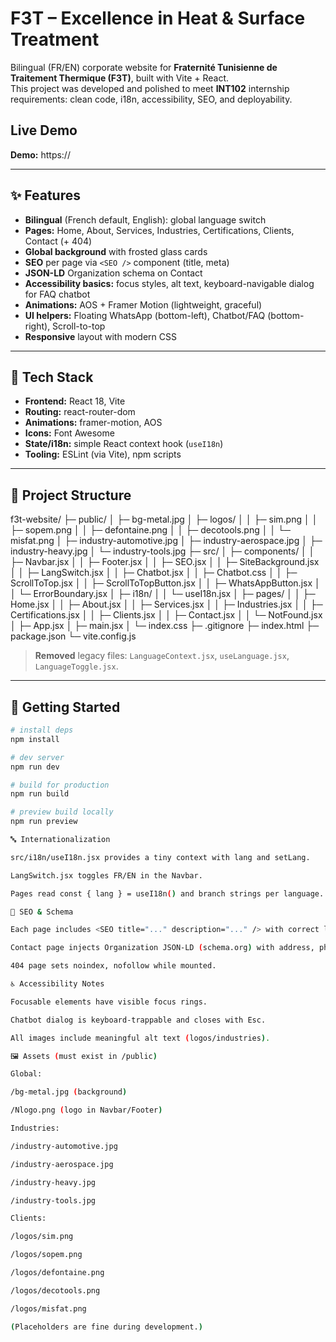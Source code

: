 # F3T – Excellence in Heat & Surface Treatment

Bilingual (FR/EN) corporate website for **Fraternité Tunisienne de Traitement Thermique (F3T)**, built with Vite + React.  
This project was developed and polished to meet **INT102** internship requirements: clean code, i18n, accessibility, SEO, and deployability.

## Live Demo
<!-- Add your link after deployment -->
**Demo:** https://<your-domain-or-gh-pages-link>

---

## ✨ Features

- **Bilingual** (French default, English): global language switch
- **Pages:** Home, About, Services, Industries, Certifications, Clients, Contact (+ 404)
- **Global background** with frosted glass cards
- **SEO** per page via `<SEO />` component (title, meta)
- **JSON-LD** Organization schema on Contact
- **Accessibility basics:** focus styles, alt text, keyboard-navigable dialog for FAQ chatbot
- **Animations:** AOS + Framer Motion (lightweight, graceful)
- **UI helpers:** Floating WhatsApp (bottom-left), Chatbot/FAQ (bottom-right), Scroll-to-top
- **Responsive** layout with modern CSS

---

## 🧩 Tech Stack

- **Frontend:** React 18, Vite
- **Routing:** react-router-dom
- **Animations:** framer-motion, AOS
- **Icons:** Font Awesome
- **State/i18n:** simple React context hook (`useI18n`)
- **Tooling:** ESLint (via Vite), npm scripts

---

## 📁 Project Structure

f3t-website/ 
├─ public/ 
│ ├─ bg-metal.jpg
│ ├─ logos/
│ │ ├─ sim.png
│ │ ├─ sopem.png
│ │ ├─ defontaine.png
│ │ ├─ decotools.png
│ │ └─ misfat.png
│ ├─ industry-automotive.jpg
│ ├─ industry-aerospace.jpg
│ ├─ industry-heavy.jpg
│ └─ industry-tools.jpg
├─ src/
│ ├─ components/
│ │ ├─ Navbar.jsx
│ │ ├─ Footer.jsx
│ │ ├─ SEO.jsx
│ │ ├─ SiteBackground.jsx
│ │ ├─ LangSwitch.jsx
│ │ ├─ Chatbot.jsx
│ │ ├─ Chatbot.css
│ │ ├─ ScrollToTop.jsx
│ │ ├─ ScrollToTopButton.jsx
│ │ ├─ WhatsAppButton.jsx
│ │ └─ ErrorBoundary.jsx
│ ├─ i18n/
│ │ └─ useI18n.jsx
│ ├─ pages/
│ │ ├─ Home.jsx
│ │ ├─ About.jsx
│ │ ├─ Services.jsx
│ │ ├─ Industries.jsx
│ │ ├─ Certifications.jsx
│ │ ├─ Clients.jsx
│ │ ├─ Contact.jsx
│ │ └─ NotFound.jsx
│ ├─ App.jsx
│ ├─ main.jsx
│ └─ index.css
├─ .gitignore
├─ index.html
├─ package.json
└─ vite.config.js


> **Removed** legacy files: `LanguageContext.jsx`, `useLanguage.jsx`, `LanguageToggle.jsx`.

---

## 🚀 Getting Started

```bash
# install deps
npm install

# dev server
npm run dev

# build for production
npm run build

# preview build locally
npm run preview

🔤 Internationalization

src/i18n/useI18n.jsx provides a tiny context with lang and setLang.

LangSwitch.jsx toggles FR/EN in the Navbar.

Pages read const { lang } = useI18n() and branch strings per language.

🔎 SEO & Schema

Each page includes <SEO title="..." description="..." /> with correct language strings.

Contact page injects Organization JSON-LD (schema.org) with address, phone, email.

404 page sets noindex, nofollow while mounted.

♿ Accessibility Notes

Focusable elements have visible focus rings.

Chatbot dialog is keyboard-trappable and closes with Esc.

All images include meaningful alt text (logos/industries).

🖼️ Assets (must exist in /public)

Global:

/bg-metal.jpg (background)

/Nlogo.png (logo in Navbar/Footer)

Industries:

/industry-automotive.jpg

/industry-aerospace.jpg

/industry-heavy.jpg

/industry-tools.jpg

Clients:

/logos/sim.png

/logos/sopem.png

/logos/defontaine.png

/logos/decotools.png

/logos/misfat.png

(Placeholders are fine during development.)